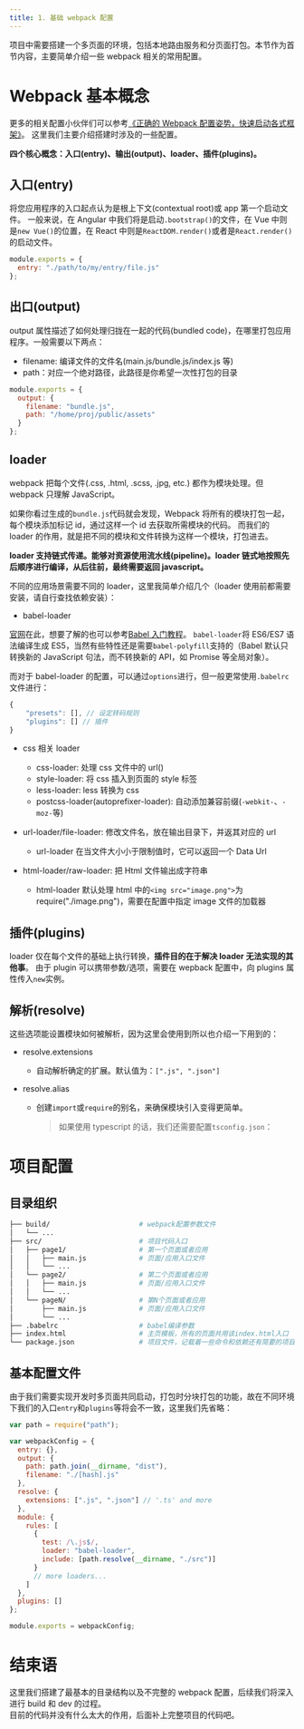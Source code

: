 ```yaml
---
title: 1. 基础 webpack 配置
---
```


项目中需要搭建一个多页面的环境，包括本地路由服务和分页面打包。本节作为首节内容，主要简单介绍一些 webpack 相关的常用配置。

<!--more-->

# Webpack 基本概念

更多的相关配置小伙伴们可以参考[《正确的 Webpack 配置姿势，快速启动各式框架》](https://godbasin.github.io/2017/05/21/webpack-common-setting/)。
这里我们主要介绍搭建时涉及的一些配置。

**四个核心概念：入口(entry)、输出(output)、loader、插件(plugins)。**

## 入口(entry)

将您应用程序的入口起点认为是根上下文(contextual root)或 app 第一个启动文件。
一般来说，在 Angular 中我们将是启动`.bootstrap()`的文件，在 Vue 中则是`new Vue()`的位置，在 React 中则是`ReactDOM.render()`或者是`React.render()`的启动文件。

```js
module.exports = {
  entry: "./path/to/my/entry/file.js"
};
```

## 出口(output)

output 属性描述了如何处理归拢在一起的代码(bundled code)，在哪里打包应用程序。一般需要以下两点：

- filename: 编译文件的文件名(main.js/bundle.js/index.js 等)
- path：对应一个绝对路径，此路径是你希望一次性打包的目录

```js
module.exports = {
  output: {
    filename: "bundle.js",
    path: "/home/proj/public/assets"
  }
};
```

## loader

webpack 把每个文件(.css, .html, .scss, .jpg, etc.) 都作为模块处理。但 webpack 只理解 JavaScript。

如果你看过生成的`bundle.js`代码就会发现，Webpack 将所有的模块打包一起，每个模块添加标记 id，通过这样一个 id 去获取所需模块的代码。
而我们的 loader 的作用，就是把不同的模块和文件转换为这样一个模块，打包进去。

**loader 支持链式传递。能够对资源使用流水线(pipeline)。loader 链式地按照先后顺序进行编译，从后往前，最终需要返回 javascript。**

不同的应用场景需要不同的 loader，这里我简单介绍几个（loader 使用前都需要安装，请自行查找依赖安装）：

- babel-loader

[官网](https://babeljs.io/learn-es2015/)在此，想要了解的也可以参考[Babel 入门教程](http://www.ruanyifeng.com/blog/2016/01/babel.html)。
`babel-loader`将 ES6/ES7 语法编译生成 ES5，当然有些特性还是需要`babel-polyfill`支持的（Babel 默认只转换新的 JavaScript 句法，而不转换新的 API，如 Promise 等全局对象）。

而对于 babel-loader 的配置，可以通过`options`进行，但一般更常使用`.babelrc`文件进行：

```js
{
    "presets": [], // 设定转码规则
    "plugins": [] // 插件
}
```

- css 相关 loader

  - css-loader: 处理 css 文件中的 url()
  - style-loader: 将 css 插入到页面的 style 标签
  - less-loader: less 转换为 css
  - postcss-loader(autoprefixer-loader): 自动添加兼容前缀(`-webkit-`、`-moz-`等)

- url-loader/file-loader: 修改文件名，放在输出目录下，并返其对应的 url

  - url-loader 在当文件大小小于限制值时，它可以返回一个 Data Url

- html-loader/raw-loader: 把 Html 文件输出成字符串
  - html-loader 默认处理 html 中的`<img src="image.png">`为 require("./image.png")，需要在配置中指定 image 文件的加载器

## 插件(plugins)

loader 仅在每个文件的基础上执行转换，**插件目的在于解决 loader 无法实现的其他事**。
由于 plugin 可以携带参数/选项，需要在 wepback 配置中，向 plugins 属性传入`new`实例。

## 解析(resolve)

这些选项能设置模块如何被解析，因为这里会使用到所以也介绍一下用到的：

- resolve.extensions

  - 自动解析确定的扩展。默认值为：`[".js", ".json"]`

- resolve.alias
  - 创建`import`或`require`的别名，来确保模块引入变得更简单。
    > 如果使用 typescript 的话，我们还需要配置`tsconfig.json`：

# 项目配置

## 目录组织

```bash
├── build/                      # webpack配置参数文件
│   └── ...
├── src/                        # 项目代码入口
│   ├── page1/                  # 第一个页面或者应用
│   │   ├── main.js             # 页面/应用入口文件
│   │   └── ...
│   └── page2/                  # 第二个页面或者应用
│   │   ├── main.js             # 页面/应用入口文件
│   │   └── ...
│   └── pageN/                  # 第N个页面或者应用
│       ├── main.js             # 页面/应用入口文件
│       └── ...
├── .babelrc                    # babel编译参数
├── index.html                  # 主页模板，所有的页面共用该index.html入口
└── package.json                # 项目文件，记载着一些命令和依赖还有简要的项目描述信息
```

## 基本配置文件

由于我们需要实现开发时多页面共同启动，打包时分块打包的功能，故在不同环境下我们的入口`entry`和`plugins`等将会不一致，这里我们先省略：

```js
var path = require("path");

var webpackConfig = {
  entry: {},
  output: {
    path: path.join(__dirname, "dist"),
    filename: "./[hash].js"
  },
  resolve: {
    extensions: [".js", ".json"] // '.ts' and more
  },
  module: {
    rules: [
      {
        test: /\.js$/,
        loader: "babel-loader",
        include: [path.resolve(__dirname, "./src")]
      }
      // more loaders...
    ]
  },
  plugins: []
};

module.exports = webpackConfig;
```

# 结束语

这里我们搭建了最基本的目录结构以及不完整的 webpack 配置，后续我们将深入进行 build 和 dev 的过程。  
目前的代码并没有什么太大的作用，后面补上完整项目的代码吧。
